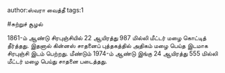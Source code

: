 author:ஸ்வரா வைத்தீ
tags:1

#சுற்றுச் சூழல்

1861-ம் ஆண்டு சிரபுஞ்சியில் 22 ஆயிரத்து 987 மில்லி மீட்டர் மழை கொட்டித் தீர்த்தது. இதனால் கின்னஸ் சாதனைப் புத்தகத்தில் அதிகம் மழை பெய்த இடமாக சிரபுஞ்சி இடம் பெற்றது.  மீண்டும் 1974-ம் ஆண்டு இங்கு 24 ஆயிரத்து 555 மில்லி மீட்டர் மழை பெய்து சாதனை படைத்தது. 
